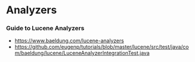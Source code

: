 # Analyzers

### Guide to Lucene Analyzers
- https://www.baeldung.com/lucene-analyzers
- https://github.com/eugenp/tutorials/blob/master/lucene/src/test/java/com/baeldung/lucene/LuceneAnalyzerIntegrationTest.java